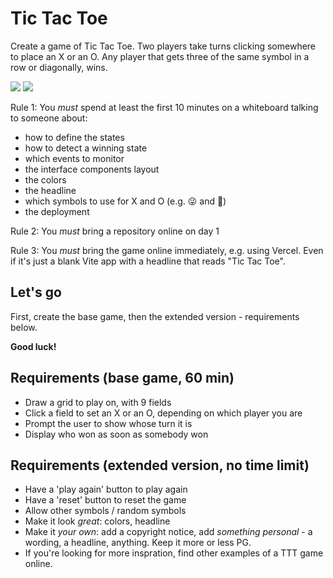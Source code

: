 # Tic Tac Toe

Create a game of Tic Tac Toe. Two players take turns clicking somewhere to place an X or an O.
Any player that gets three of the same symbol in a row or diagonally, wins.

![](./screenshot-empty.png)
![](./screenshot-two-moves.png)

Rule 1:
You _must_ spend at least the first 10 minutes on a whiteboard talking to someone about:

- how to define the states
- how to detect a winning state
- which events to monitor
- the interface components layout
- the colors
- the headline
- which symbols to use for X and O (e.g. 😜 and 🥌)
- the deployment

Rule 2:
You _must_ bring a repository online on day 1

Rule 3:
You _must_ bring the game online immediately, e.g. using Vercel. Even if it's
just a blank Vite app with a headline that reads "Tic Tac Toe".

## Let's go
First, create the base game, then the extended version - requirements below.

**Good luck!**

## Requirements (base game, 60 min)
- Draw a grid to play on, with 9 fields
- Click a field to set an X or an O, depending on which player you are
- Prompt the user to show whose turn it is
- Display who won as soon as somebody won

## Requirements (extended version, no time limit)
- Have a 'play again' button to play again
- Have a 'reset' button to reset the game
- Allow other symbols / random symbols
- Make it look _great_: colors, headline
- Make it _your own_: add a copyright notice, add _something personal_ - a wording,
  a headline, anything. Keep it more or less PG.
- If you're looking for more inspration, find other examples of a TTT game online.
